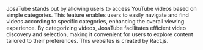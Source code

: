 JosaTube stands out by allowing users to access YouTube videos based on simple categories. This feature enables users to easily navigate and find videos according to specific categories, enhancing the overall viewing experience. By categorizing videos, JosaTube facilitates efficient video discovery and selection, making it convenient for users to explore content tailored to their preferences. This websites is created by Ract.js.